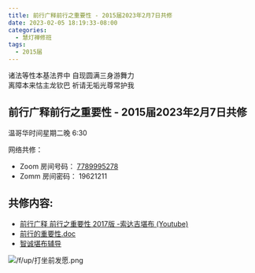 ```yaml
---
title: 前行广释前行之重要性 - 2015届2023年2月7日共修
date: 2023-02-05 18:19:33-08:00
categories:
  - 慧灯禅修班
tags:
  - 2015届
---
```

诸法等性本基法界中 自现圆满三身游舞力  
离障本来怙主龙钦巴 祈请无垢光尊常护我

## 前行广释前行之重要性 - 2015届2023年2月7日共修

温哥华时间星期二晚 6:30 

网络共修：

- Zoom 房间号码： [7789995278](https://us02web.zoom.us/j/7789995278?pwd=VjZmbWJFY2k2K0E5RVB2cTNIQmhqUT09)
- Zomm 房间密码： 19621211

## 共修内容:

- [前行广释 前行之重要性 2017版 -索达吉堪布 (Youtube)](https://www.youtube.com/watch?v=kTB_GEisYkA&list=PLAnEIprIVklfWTKX6X1gI9eR_phiB8B4b)
- [前行的重要性.doc](https://f.huidengchanxiu.net/jmy/007-%e5%a4%a7%e5%9c%86%e6%bb%a1%e5%89%8d%e8%a1%8c%e5%b9%bf%e9%87%8a/007-%e5%89%8d%e8%a1%8c%e5%b9%bf%e9%87%8a%e8%ae%b2%e8%ae%b0/%e5%89%8d%e8%a1%8c%e7%9a%84%e9%87%8d%e8%a6%81%e6%80%a7.doc)
- [智诚堪布辅导](https://f.huidengchanxiu.net/jmy/%e5%89%8d%e8%a1%8c%e8%be%85%e5%af%bc-%e5%90%8c%e6%ad%a52014%20%e6%99%ba%e8%af%9a%e5%a0%aa%e5%b8%83%e9%9f%b3%e9%a2%91/%e5%89%8d%e8%a1%8c%e7%ac%ac01%e5%86%8c1-21/)

![/f/up/打坐前发愿.png](/f/up/打坐前发愿.png)

